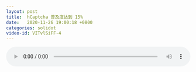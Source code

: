```yaml
---
layout: post
title:  hCaptcha 普及度达到 15%
date:   2020-11-26 19:00:18 +0800
categories: solidot
video-id: VITvlSiFF-4
---
```


<audio id="youtube" style="width: 100%;" video-id="VITvlSiFF-4" controls></audio>

<script async type="text/javascript" src="/audio.js"></script>

